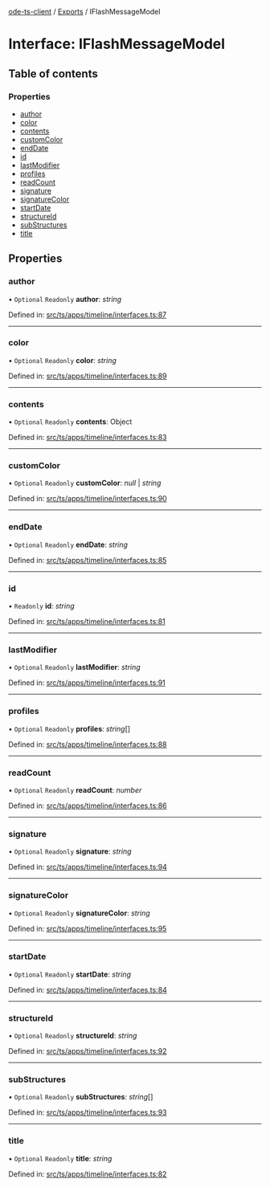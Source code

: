 [ode-ts-client](../README.md) / [Exports](../modules.md) / IFlashMessageModel

# Interface: IFlashMessageModel

## Table of contents

### Properties

- [author](iflashmessagemodel.md#author)
- [color](iflashmessagemodel.md#color)
- [contents](iflashmessagemodel.md#contents)
- [customColor](iflashmessagemodel.md#customcolor)
- [endDate](iflashmessagemodel.md#enddate)
- [id](iflashmessagemodel.md#id)
- [lastModifier](iflashmessagemodel.md#lastmodifier)
- [profiles](iflashmessagemodel.md#profiles)
- [readCount](iflashmessagemodel.md#readcount)
- [signature](iflashmessagemodel.md#signature)
- [signatureColor](iflashmessagemodel.md#signaturecolor)
- [startDate](iflashmessagemodel.md#startdate)
- [structureId](iflashmessagemodel.md#structureid)
- [subStructures](iflashmessagemodel.md#substructures)
- [title](iflashmessagemodel.md#title)

## Properties

### author

• `Optional` `Readonly` **author**: *string*

Defined in: [src/ts/apps/timeline/interfaces.ts:87](https://github.com/opendigitaleducation/ode-ts-client/blob/b81969a/src/ts/apps/timeline/interfaces.ts#L87)

___

### color

• `Optional` `Readonly` **color**: *string*

Defined in: [src/ts/apps/timeline/interfaces.ts:89](https://github.com/opendigitaleducation/ode-ts-client/blob/b81969a/src/ts/apps/timeline/interfaces.ts#L89)

___

### contents

• `Optional` `Readonly` **contents**: Object

Defined in: [src/ts/apps/timeline/interfaces.ts:83](https://github.com/opendigitaleducation/ode-ts-client/blob/b81969a/src/ts/apps/timeline/interfaces.ts#L83)

___

### customColor

• `Optional` `Readonly` **customColor**: *null* \| *string*

Defined in: [src/ts/apps/timeline/interfaces.ts:90](https://github.com/opendigitaleducation/ode-ts-client/blob/b81969a/src/ts/apps/timeline/interfaces.ts#L90)

___

### endDate

• `Optional` `Readonly` **endDate**: *string*

Defined in: [src/ts/apps/timeline/interfaces.ts:85](https://github.com/opendigitaleducation/ode-ts-client/blob/b81969a/src/ts/apps/timeline/interfaces.ts#L85)

___

### id

• `Readonly` **id**: *string*

Defined in: [src/ts/apps/timeline/interfaces.ts:81](https://github.com/opendigitaleducation/ode-ts-client/blob/b81969a/src/ts/apps/timeline/interfaces.ts#L81)

___

### lastModifier

• `Optional` `Readonly` **lastModifier**: *string*

Defined in: [src/ts/apps/timeline/interfaces.ts:91](https://github.com/opendigitaleducation/ode-ts-client/blob/b81969a/src/ts/apps/timeline/interfaces.ts#L91)

___

### profiles

• `Optional` `Readonly` **profiles**: *string*[]

Defined in: [src/ts/apps/timeline/interfaces.ts:88](https://github.com/opendigitaleducation/ode-ts-client/blob/b81969a/src/ts/apps/timeline/interfaces.ts#L88)

___

### readCount

• `Optional` `Readonly` **readCount**: *number*

Defined in: [src/ts/apps/timeline/interfaces.ts:86](https://github.com/opendigitaleducation/ode-ts-client/blob/b81969a/src/ts/apps/timeline/interfaces.ts#L86)

___

### signature

• `Optional` `Readonly` **signature**: *string*

Defined in: [src/ts/apps/timeline/interfaces.ts:94](https://github.com/opendigitaleducation/ode-ts-client/blob/b81969a/src/ts/apps/timeline/interfaces.ts#L94)

___

### signatureColor

• `Optional` `Readonly` **signatureColor**: *string*

Defined in: [src/ts/apps/timeline/interfaces.ts:95](https://github.com/opendigitaleducation/ode-ts-client/blob/b81969a/src/ts/apps/timeline/interfaces.ts#L95)

___

### startDate

• `Optional` `Readonly` **startDate**: *string*

Defined in: [src/ts/apps/timeline/interfaces.ts:84](https://github.com/opendigitaleducation/ode-ts-client/blob/b81969a/src/ts/apps/timeline/interfaces.ts#L84)

___

### structureId

• `Optional` `Readonly` **structureId**: *string*

Defined in: [src/ts/apps/timeline/interfaces.ts:92](https://github.com/opendigitaleducation/ode-ts-client/blob/b81969a/src/ts/apps/timeline/interfaces.ts#L92)

___

### subStructures

• `Optional` `Readonly` **subStructures**: *string*[]

Defined in: [src/ts/apps/timeline/interfaces.ts:93](https://github.com/opendigitaleducation/ode-ts-client/blob/b81969a/src/ts/apps/timeline/interfaces.ts#L93)

___

### title

• `Optional` `Readonly` **title**: *string*

Defined in: [src/ts/apps/timeline/interfaces.ts:82](https://github.com/opendigitaleducation/ode-ts-client/blob/b81969a/src/ts/apps/timeline/interfaces.ts#L82)
